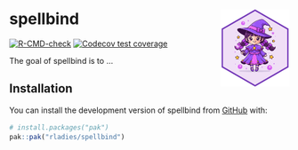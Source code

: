 

<!-- README.md is generated from README.Rmd. Please edit that file -->

# spellbind <a href="http://rladies.org/spellbind/"><img src="man/figures/logo.svg" align="right" height="139" alt="spellbind website" /></a>

<!-- badges: start -->

[![R-CMD-check](https://github.com/rladies/spellbind/actions/workflows/R-CMD-check.yaml/badge.svg)](https://github.com/rladies/spellbind/actions/workflows/R-CMD-check.yaml)
[![Codecov test
coverage](https://codecov.io/gh/rladies/spellbind/graph/badge.svg)](https://app.codecov.io/gh/rladies/spellbind)
<!-- badges: end -->

The goal of spellbind is to …

## Installation

You can install the development version of spellbind from
[GitHub](https://github.com/) with:

``` r
# install.packages("pak")
pak::pak("rladies/spellbind")
```
